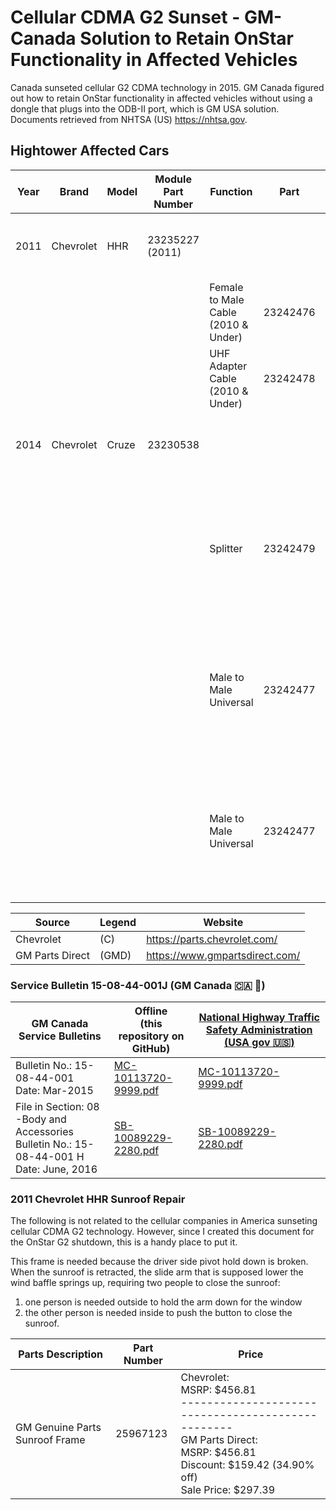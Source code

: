 # Cellular CDMA G2 Sunset - GM-Canada Solution to Retain OnStar Functionality in Affected Vehicles 

Canada sunseted cellular G2 CDMA technology in 2015. GM Canada figured out how to retain OnStar functionality in affected vehicles without using a dongle that plugs into the ODB-II port, which is GM USA solution. Documents retrieved from NHTSA (US) https://nhtsa.gov.

## Hightower Affected Cars

| Year | Brand | Model | Module Part Number | Function | Part | Price |
|------|-------|-------|--------------------|----------|------|-------|
| 2011 | Chevrolet | HHR | 23235227 (2011) |  |  | $392.62 (GMD)<br>No Results (C) |
|||||Female to Male Cable (2010 & Under) | 23242476 | $7.78 (GMD)<br>No Results (C) |
|||||UHF Adapter Cable (2010 & Under)    | 23242478 | $8.10 (GMD)<br>No Results (C) |
| 2014 | Chevrolet | Cruze | 23230538 |   |  | $267.93 (GMD)<br>No Results (C) |
|||||Splitter| 23242479| NOT FOR SALE<br>No Longer Available For Purchase (GMD)<br>No Results (C) |
|||||Male to Male Universal | 23242477 | NOT FOR SALE<br>No Longer Available For Purchase (GMD)<br>No Results (C) ||
|||||Male to Male Universal | 23242477 | NOT FOR SALE<br>No Longer Available For Purchase (GMD)<br>No Results (C) |

| Source | Legend | Website |
|--------|--------|---------|
| Chevrolet | (C) | https://parts.chevrolet.com/ |
| GM Parts Direct | (GMD) | https://www.gmpartsdirect.com/ |

### Service Bulletin 15-08-44-001J (GM Canada 🇨🇦 🍁)
| GM Canada Service Bulletins | Offline<br> (this repository on GitHub) | [National Highway Traffic Safety Administration (USA gov  🇺🇸)](https://www.nhtsa.gov) |
|-----------------------------|---------|--------|
| Bulletin No.: 15-08-44-001<br> Date: Mar-2015 | [MC-10113720-9999.pdf](MC-10113720-9999.pdf) | [MC-10113720-9999.pdf](https://static.nhtsa.gov/odi/tsbs/2019/MC-10166666-9999.pdf) |
| File in Section: 08 -Body and Accessories<br> Bulletin No.: 15-08-44-001 H<br> Date: June, 2016  | [SB-10089229-2280.pdf](SB-10089229-2280.pdf) | [SB-10089229-2280.pdf](https://static.nhtsa.gov/odi/tsbs/2016/SB-10089229-2280.pdf) |

### 2011 Chevrolet HHR Sunroof Repair 
The following is not related to the cellular companies in America sunseting cellular CDMA G2 technology. However, since I created this document for the OnStar G2 shutdown, this is a handy place to put it.

This frame is needed because the driver side pivot hold down is broken. When the sunroof is retracted, the slide arm that is supposed lower the wind baffle springs up, requiring two people to close the sunroof: 
1. one person is needed outside to hold the arm down for the window
2. the other person is needed inside to push the button to close the sunroof. 

| Parts Description | Part Number | Price |
|-------------------|-------------|-------|
| GM Genuine Parts Sunroof Frame | 25967123 | Chevrolet:<br>MSRP: $456.81<br>--------------------------------------------------<br> GM Parts Direct:<br> MSRP:	$456.81<br>Discount:	$159.42 (34.90% off)<br>Sale Price:	$297.39 |
